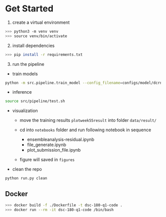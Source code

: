 # Get Started

1. create a virtual environment

```bash
>>> python3 -m venv venv
>>> source venv/bin/activate
```

2. install dependencies

```bash
>>> pip install -r requirements.txt
```

3. run the pipeline

- train models

```bash
python -m src.pipeline.train_model --config_filename=configs/model/dcrnn_cov.yaml
```

- inference

```bash
source src/pipeline/test.sh
```

- visualization

  - move the training results `plotweek55result` into folder `data/result/`
  - cd into `notebooks` folder and run following notebook in sequence

    - ensembleanalysis-residual.ipynb
    - file_generate.ipynb
    - plot_submission_file.ipynb

  - figure will saved in `figures`

- clean the repo

```bash
python run.py clean
```

## Docker

```bash
>>> docker build -f ./Dockerfile -t dsc-180-q1-code .
>>> docker run --rm -it dsc-180-q1-code /bin/bash
```
